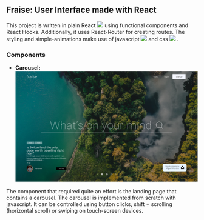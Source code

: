 ## Fraise: User Interface made with React

This project is written in plain React <img height="15" src="https://cdn.jsdelivr.net/gh/devicons/devicon/icons/react/react-original.svg" /> using functional components and React Hooks. Additionally, it uses React-Router for creating routes. The styling and simple-animations make use of javascript <img height="15" src="https://cdn.jsdelivr.net/gh/devicons/devicon/icons/javascript/javascript-original.svg" /> and css <img height="15" src="https://cdn.jsdelivr.net/gh/devicons/devicon/icons/css3/css3-original.svg" /> .


### Components

- **Carousel:**
![Carousel Screenshot](./Fraise_screenshot.png)

The component that required quite an effort is the landing page that contains a carousel. The carousel is implemented from scratch with javascript. It can be controlled using button clicks, shift + scrolling (horizontal scroll) or swiping on touch-screen devices.
